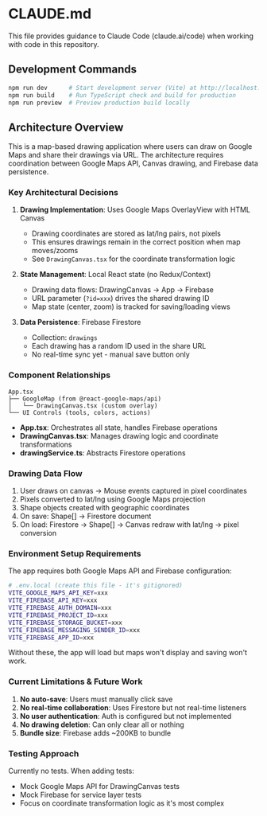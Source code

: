 # CLAUDE.md

This file provides guidance to Claude Code (claude.ai/code) when working with code in this repository.

## Development Commands

```bash
npm run dev      # Start development server (Vite) at http://localhost:5173
npm run build    # Run TypeScript check and build for production
npm run preview  # Preview production build locally
```

## Architecture Overview

This is a map-based drawing application where users can draw on Google Maps and share their drawings via URL. The architecture requires coordination between Google Maps API, Canvas drawing, and Firebase data persistence.

### Key Architectural Decisions

1. **Drawing Implementation**: Uses Google Maps OverlayView with HTML Canvas
   - Drawing coordinates are stored as lat/lng pairs, not pixels
   - This ensures drawings remain in the correct position when map moves/zooms
   - See `DrawingCanvas.tsx` for the coordinate transformation logic

2. **State Management**: Local React state (no Redux/Context)
   - Drawing data flows: DrawingCanvas → App → Firebase
   - URL parameter (`?id=xxx`) drives the shared drawing ID
   - Map state (center, zoom) is tracked for saving/loading views

3. **Data Persistence**: Firebase Firestore
   - Collection: `drawings`
   - Each drawing has a random ID used in the share URL
   - No real-time sync yet - manual save button only

### Component Relationships

```
App.tsx
├── GoogleMap (from @react-google-maps/api)
│   └── DrawingCanvas.tsx (custom overlay)
└── UI Controls (tools, colors, actions)
```

- **App.tsx**: Orchestrates all state, handles Firebase operations
- **DrawingCanvas.tsx**: Manages drawing logic and coordinate transformations
- **drawingService.ts**: Abstracts Firestore operations

### Drawing Data Flow

1. User draws on canvas → Mouse events captured in pixel coordinates
2. Pixels converted to lat/lng using Google Maps projection
3. Shape objects created with geographic coordinates
4. On save: Shape[] → Firestore document
5. On load: Firestore → Shape[] → Canvas redraw with lat/lng → pixel conversion

### Environment Setup Requirements

The app requires both Google Maps API and Firebase configuration:

```bash
# .env.local (create this file - it's gitignored)
VITE_GOOGLE_MAPS_API_KEY=xxx
VITE_FIREBASE_API_KEY=xxx
VITE_FIREBASE_AUTH_DOMAIN=xxx
VITE_FIREBASE_PROJECT_ID=xxx
VITE_FIREBASE_STORAGE_BUCKET=xxx
VITE_FIREBASE_MESSAGING_SENDER_ID=xxx
VITE_FIREBASE_APP_ID=xxx
```

Without these, the app will load but maps won't display and saving won't work.

### Current Limitations & Future Work

1. **No auto-save**: Users must manually click save
2. **No real-time collaboration**: Uses Firestore but not real-time listeners
3. **No user authentication**: Auth is configured but not implemented
4. **No drawing deletion**: Can only clear all or nothing
5. **Bundle size**: Firebase adds ~200KB to bundle

### Testing Approach

Currently no tests. When adding tests:
- Mock Google Maps API for DrawingCanvas tests
- Mock Firebase for service layer tests
- Focus on coordinate transformation logic as it's most complex